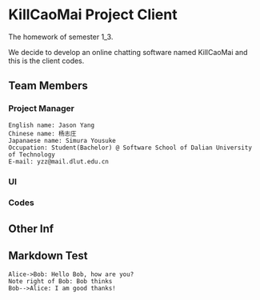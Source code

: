 # KillCaoMai Project Client
The homework of semester 1_3. 

We decide to develop an online chatting software named KillCaoMai and this is the client codes.
## Team Members
### Project Manager
    English name: Jason Yang
    Chinese name: 杨志庄
    Japanaese name: Simura Yousuke
    Occupation: Student(Bachelor) @ Software School of Dalian University of Technology
    E-mail: yzz@mail.dlut.edu.cn
### UI
### Codes
## Other Inf
## Markdown Test
```sequence
Alice->Bob: Hello Bob, how are you?
Note right of Bob: Bob thinks
Bob-->Alice: I am good thanks!
```

